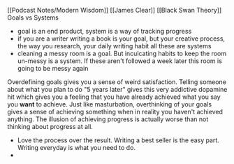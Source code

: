 [[Podcast Notes/Modern Wisdom]] [[James Clear]] [[Black Swan Theory]]
Goals vs Systems
- goal is an end product, system is a way of tracking progress
- if you are a writer writing a book is your goal, but your creative process, the way you research, your daily writing habit all these are systems
- cleaning a messy room is a goal. But inculcating habits to keep the room un-messy is a system. If these aren't followed a week later this room is going to be messy again

Overdefining goals gives you a sense of weird satisfaction. 
Telling someone about what you plan to do "5 years later" gives this very addictive dopamine hit which gives you a feeling that you have already achieved what you say you **want** to achieve. 
Just like masturbation, overthinking of your goals gives a sense of achieving something when in reality you haven't achieved anything.
The illusion of achieving progress is actually worse than not thinking about progress at all.

- Love the process over the result. Writing a best seller is the easy part. Writing everyday is what you need to do.
- 
